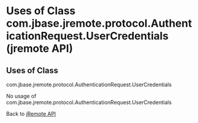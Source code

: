 # Uses of Class com.jbase.jremote.protocol.AuthenticationRequest.UserCredentials (jremote   API)

<PageHeader />

## Uses of Class

com.jbase.jremote.protocol.AuthenticationRequest.UserCredentials

No usage of com.jbase.jremote.protocol.AuthenticationRequest.UserCredentials

Back to [jRemote API](./../../README.md)
  
<PageFooter />
